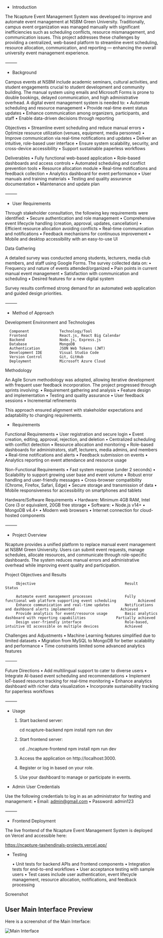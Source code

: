 * Introduction

The Ncapture Event Management System was developed to improve and automate event management at NSBM Green University. Traditionally, campus event organization was managed manually with significant inefficiencies such as scheduling conflicts, resource mismanagement, and communication issues. This project addresses these challenges by providing a centralized, web-based platform to streamline event scheduling, resource allocation, communication, and reporting — enhancing the overall university event management experience.

⸻



* Background

Campus events at NSBM include academic seminars, cultural activities, and student engagements crucial to student development and community building. The manual system using emails and Microsoft Forms is prone to double bookings, delayed communication, and high administrative overhead. A digital event management system is needed to:
	•	Automate scheduling and resource management
	•	Provide real-time event status updates
	•	Enhance communication among organizers, participants, and staff
	•	Enable data-driven decisions through reporting

Objectives
	•	Streamline event scheduling and reduce manual errors
	•	Optimize resource utilization (venues, equipment, media personnel)
	•	Improve communication via real-time notifications and updates
	•	Deliver an intuitive, role-based user interface
	•	Ensure system scalability, security, and cross-device accessibility
	•	Support sustainable paperless workflows

Deliverables
	•	Fully functional web-based application
	•	Role-based dashboards and access controls
	•	Automated scheduling and conflict prevention tools
	•	Resource allocation module
	•	Real-time notifications and feedback collection
	•	Analytics dashboard for event performance
	•	User manuals and training materials
	•	Testing and quality assurance documentation
	•	Maintenance and update plan

⸻




* User Requirements

Through stakeholder consultation, the following key requirements were identified:
	•	Secure authentication and role management
	•	Comprehensive event lifecycle handling (creation, approval, updates, cancellation)
	•	Efficient resource allocation avoiding conflicts
	•	Real-time communication and notifications
	•	Feedback mechanisms for continuous improvement
	•	Mobile and desktop accessibility with an easy-to-use UI




Data Gathering

A detailed survey was conducted among students, lecturers, media club members, and staff using Google Forms. The survey collected data on:
	•	Frequency and nature of events attended/organized
	•	Pain points in current manual event management
	•	Satisfaction with communication and scheduling
	•	Desired features for a new digital system



Survey results confirmed strong demand for an automated web application and guided design priorities.

⸻



* Method of Approach


Development Environment and Technologies


      Component              Technology/Tool
      Frontend               React.js, React Big Calendar
      Backend                Node.js, Express.js
      Database               MongoDB
      Authentication         JSON Web Tokens (JWT)
      Development IDE        Visual Studio Code
      Version Control        Git, GitHub
      Deployment             Microsoft Azure Cloud



Methodology

An Agile Scrum methodology was adopted, allowing iterative development with frequent user feedback incorporation. The project progressed through sprints involving:
	•	Requirement gathering and analysis
	•	Feature design and implementation
	•	Testing and quality assurance
	•	User feedback sessions
	•	Incremental refinements

This approach ensured alignment with stakeholder expectations and adaptability to changing requirements.



* Requirements

Functional Requirements
	•	User registration and secure login
	•	Event creation, editing, approval, rejection, and deletion
	•	Centralized scheduling with conflict detection
	•	Resource allocation and monitoring
	•	Role-based dashboards for administrators, staff, lecturers, media admins, and members
	•	Real-time notifications and alerts
	•	Feedback submission on events
	•	Analytics reporting on event attendance and resource usage

Non-Functional Requirements
	•	Fast system response (under 2 seconds)
	•	Scalability to support growing user base and event volume
	•	Robust error handling and user-friendly messages
	•	Cross-browser compatibility (Chrome, Firefox, Safari, Edge)
	•	Secure storage and transmission of data
	•	Mobile responsiveness for accessibility on smartphones and tablets

Hardware/Software Requirements
	•	Hardware: Minimum 4GB RAM, Intel Core i3 or equivalent, 20GB free storage
	•	Software:
	•	Node.js v14+
	•	MongoDB v4.4+
	•	Modern web browsers
	•	Internet connection for cloud-hosted components

⸻




* Project Overview

Ncapture provides a unified platform to replace manual event management at NSBM Green University. Users can submit event requests, manage schedules, allocate resources, and communicate through role-specific dashboards. The system reduces manual errors and administrative overhead while improving event quality and participation.

Project Objectives and Results


         Objective                                         Result                                                              Status

         Automate event management processes               Fully functional web platform supporting event scheduling          Achieved
         Enhance communication and real-time updates       Notifications and dashboard alerts implemented                     Achieved
         Provide analytics for event/resource usage        Basic analytics dashboard with reporting capabilities              Partially achieved
         Design user-friendly interface                    Role-based, intuitive UI accessible on multiple devices            Achieved



Challenges and Adjustments
	•	Machine Learning features simplified due to limited datasets
	•	Migration from MySQL to MongoDB for better scalability and performance
	•	Time constraints limited some advanced analytics features

⸻

Future Directions
	•	Add multilingual support to cater to diverse users
	•	Integrate AI-based event scheduling and recommendations
	•	Implement IoT-based resource tracking for real-time monitoring
	•	Enhance analytics dashboard with richer data visualization
	•	Incorporate sustainability tracking for paperless workflows

⸻

* Usage
	1.	Start backend server:

         cd ncapture-backend
         npm install
         npm run dev


    2.	Start frontend server:

         cd ../ncapture-frontend
         npm install
         npm run dev

    3.	Access the application on http://localhost:3000.

	4.	Register or log in based on your role.

	5.	Use your dashboard to manage or participate in events.





* Admin User Credentials

Use the following credentials to log in as an administrator for testing and management:
	•	Email: admin@gmail.com
	•	Password: admin123

⸻

* Frontend Deployment

The live frontend of the Ncapture Event Management System is deployed on Vercel and accessible here:

https://ncapture-tashendinals-projects.vercel.app/



* Testing


	•	Unit tests for backend APIs and frontend components
	•	Integration tests for end-to-end workflows
	•	User acceptance testing with sample users
	•	Test cases include user authentication, event lifecycle management, resource allocation, notifications, and feedback processing



Screenshot

  ## User Main Interface Preview

Here is a screenshot of the Main Interface:

![Main Interface](screenshots/1.jpeg)



